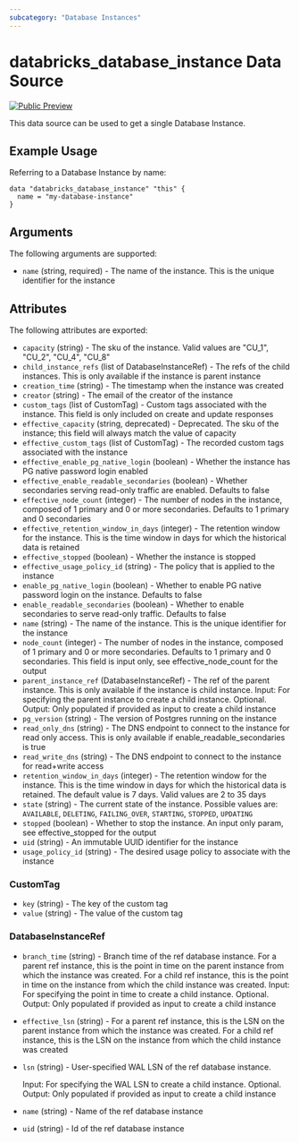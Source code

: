 ```yaml
---
subcategory: "Database Instances"
---
```

# databricks_database_instance Data Source
[![Public Preview](https://img.shields.io/badge/Release_Stage-Public_Preview-yellowgreen)](https://docs.databricks.com/aws/en/release-notes/release-types)

This data source can be used to get a single Database Instance.


## Example Usage
Referring to a Database Instance by name:

```hcl
data "databricks_database_instance" "this" {
  name = "my-database-instance"
}
```


## Arguments
The following arguments are supported:
* `name` (string, required) - The name of the instance. This is the unique identifier for the instance

## Attributes
The following attributes are exported:
* `capacity` (string) - The sku of the instance. Valid values are "CU_1", "CU_2", "CU_4", "CU_8"
* `child_instance_refs` (list of DatabaseInstanceRef) - The refs of the child instances. This is only available if the instance is
  parent instance
* `creation_time` (string) - The timestamp when the instance was created
* `creator` (string) - The email of the creator of the instance
* `custom_tags` (list of CustomTag) - Custom tags associated with the instance. This field is only included on create and update responses
* `effective_capacity` (string, deprecated) - Deprecated. The sku of the instance; this field will always match the value of capacity
* `effective_custom_tags` (list of CustomTag) - The recorded custom tags associated with the instance
* `effective_enable_pg_native_login` (boolean) - Whether the instance has PG native password login enabled
* `effective_enable_readable_secondaries` (boolean) - Whether secondaries serving read-only traffic are enabled. Defaults to false
* `effective_node_count` (integer) - The number of nodes in the instance, composed of 1 primary and 0 or more secondaries. Defaults to
  1 primary and 0 secondaries
* `effective_retention_window_in_days` (integer) - The retention window for the instance. This is the time window in days
  for which the historical data is retained
* `effective_stopped` (boolean) - Whether the instance is stopped
* `effective_usage_policy_id` (string) - The policy that is applied to the instance
* `enable_pg_native_login` (boolean) - Whether to enable PG native password login on the instance. Defaults to false
* `enable_readable_secondaries` (boolean) - Whether to enable secondaries to serve read-only traffic. Defaults to false
* `name` (string) - The name of the instance. This is the unique identifier for the instance
* `node_count` (integer) - The number of nodes in the instance, composed of 1 primary and 0 or more secondaries. Defaults to
  1 primary and 0 secondaries. This field is input only, see effective_node_count for the output
* `parent_instance_ref` (DatabaseInstanceRef) - The ref of the parent instance. This is only available if the instance is
  child instance.
  Input: For specifying the parent instance to create a child instance. Optional.
  Output: Only populated if provided as input to create a child instance
* `pg_version` (string) - The version of Postgres running on the instance
* `read_only_dns` (string) - The DNS endpoint to connect to the instance for read only access. This is only available if
  enable_readable_secondaries is true
* `read_write_dns` (string) - The DNS endpoint to connect to the instance for read+write access
* `retention_window_in_days` (integer) - The retention window for the instance. This is the time window in days
  for which the historical data is retained. The default value is 7 days.
  Valid values are 2 to 35 days
* `state` (string) - The current state of the instance. Possible values are: `AVAILABLE`, `DELETING`, `FAILING_OVER`, `STARTING`, `STOPPED`, `UPDATING`
* `stopped` (boolean) - Whether to stop the instance. An input only param, see effective_stopped for the output
* `uid` (string) - An immutable UUID identifier for the instance
* `usage_policy_id` (string) - The desired usage policy to associate with the instance

### CustomTag
* `key` (string) - The key of the custom tag
* `value` (string) - The value of the custom tag

### DatabaseInstanceRef
* `branch_time` (string) - Branch time of the ref database instance.
  For a parent ref instance, this is the point in time on the parent instance from which the
  instance was created.
  For a child ref instance, this is the point in time on the instance from which the child
  instance was created.
  Input: For specifying the point in time to create a child instance. Optional.
  Output: Only populated if provided as input to create a child instance
* `effective_lsn` (string) - For a parent ref instance, this is the LSN on the parent instance from which the
  instance was created.
  For a child ref instance, this is the LSN on the instance from which the child instance
  was created
* `lsn` (string) - User-specified WAL LSN of the ref database instance.
  
  Input: For specifying the WAL LSN to create a child instance. Optional.
  Output: Only populated if provided as input to create a child instance
* `name` (string) - Name of the ref database instance
* `uid` (string) - Id of the ref database instance